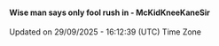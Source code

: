 #### Wise man says only fool rush in - McKidKneeKaneSir
Updated on 29/09/2025 - 16:12:39 (UTC) Time Zone

